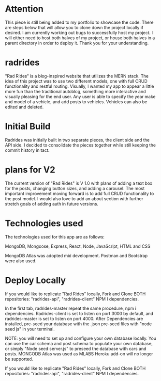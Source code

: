 # Attention

This piece is still being added to my portfolio to showcase the code. There are steps below that will allow you to clone down the project locally if desired. 
I am currently working out bugs to successfully host my project. I will either need to host both halves of my project, or house both halves in a parent directory in order to deploy it. Thank you for your understanding.


# radrides


"Rad Rides" is a blog-inspired website that utilizes the MERN stack. The idea of this project was to use two different models, one with full CRUD functionality and restful routing. Visually, I wanted my app to appear a little more fun than the traditional autoblog, something more interactive and visually pleasing for the end user. Any user is able to specify the year make and model of a vehicle, and add posts to vehicles. Vehicles can also be edited and deleted.

# Initial Build

Radrides was initially built in two separate pieces, the client side and the API side. I decided to consolidate the pieces together while still keeping the commit history in tact.



# plans for V2

The current version of "Rad Rides" is V 1.0 with plans of adding a text box for the posts, changing button sizes, and adding a carousel. The most important improvement moving forward is to add full CRUD functionality to the post model. I would also love to add an about section with further stretch goals of adding auth in future versions.


# Technologies used
The technologies used for this app are as follows:


MongoDB, Mongoose, Express, React, Node, JavaScript, HTML and CSS

MongoDB Atlas was adopted mid development. Postman and Bootstrap were also used.


# Deploy Locally
If you would like to replicate "Rad Rides" locally, Fork and Clone BOTH repositories: "radrides-api", "radrides-client"
NPM I dependencies.

In the first tab, radrides-master repeat the same procedure, npm i dependencies. Radrides-client is set to listen on port 3000 by default, and radrides-master is set to listen on port 4000.
After Dependencies are installed, pre-seed your database with the .json pre-seed files with "node seed js" in your terminal.


NOTE: you will need to set up and configure your own database locally. You can use the car schema and post schema to populate your own database, or simply "Node seed server.js" to preseed the database with cars and posts. MONGODB Atlas was used as MLABS Heroku add-on will no longer be supported. 


If you would like to replicate "Rad Rides" locally, Fork and Clone BOTH repositories: "radrides-api", "radrides-client"
NPM I dependencies.





